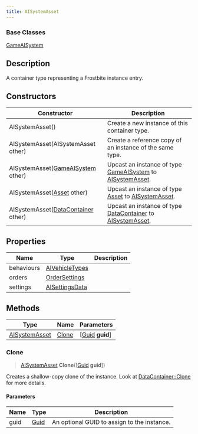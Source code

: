 ```yaml
---
title: AISystemAsset
---
```

### Base Classes

[GameAISystem](/vext/ref/fb/gameaisystem/)

## Description

A container type representing a Frostbite instance entry.

## Constructors

| Constructor                                                              | Description                                                                                                       |
| ------------------------------------------------------------------------ | ----------------------------------------------------------------------------------------------------------------- |
| AISystemAsset()                                                          | Create a new instance of this container type.                                                                     |
| AISystemAsset(AISystemAsset other)                                       | Create a reference copy of an instance of the same type.                                                          |
| AISystemAsset([GameAISystem](/vext/ref/fb/gameaisystem/) other)                        | Upcast an instance of type [GameAISystem](/vext/ref/fb/gameaisystem/) to [AISystemAsset](/vext/ref/fb/aisystemasset/).                        |
| AISystemAsset([Asset](/vext/ref/fb/asset/) other)                                      | Upcast an instance of type [Asset](/vext/ref/fb/asset/) to [AISystemAsset](/vext/ref/fb/aisystemasset/).                                      |
| AISystemAsset([DataContainer](/vext/ref/shared/class/datacontainer) other) | Upcast an instance of type [DataContainer](/vext/ref/shared/class/datacontainer) to [AISystemAsset](/vext/ref/fb/aisystemasset/). |

## Properties

| Name       | Type                             | Description |
| ---------- | -------------------------------- | ----------- |
| behaviours | [AIVehicleTypes](/vext/ref/fb/aivehicletypes/) |             |
| orders     | [OrderSettings](/vext/ref/fb/ordersettings/)   |             |
| settings   | [AISettingsData](/vext/ref/fb/aisettingsdata/) |             |

## Methods

| Type                           | Name            | Parameters                                     |
| ------------------------------ | --------------- | ---------------------------------------------- |
| [AISystemAsset](/vext/ref/fb/aisystemasset/) | [Clone](#clone) | \[[Guid](/vext/ref/shared/class/guid) **guid**\] |

### Clone

> [AISystemAsset](/vext/ref/fb/aisystemasset/) **Clone**(\[[Guid](/vext/ref/shared/class/guid) **guid**\])

Creates a shallow-copy clone of the instance. Look at [DataContainer::Clone](/vext/ref/shared/class/datacontainer#clone) for more details.

#### Parameters

| Name | Type         | Description                                 |
| ---- | ------------ | ------------------------------------------- |
| guid | [Guid](/vext/ref/shared/class/guid/) | An optional GUID to assign to the instance. |
